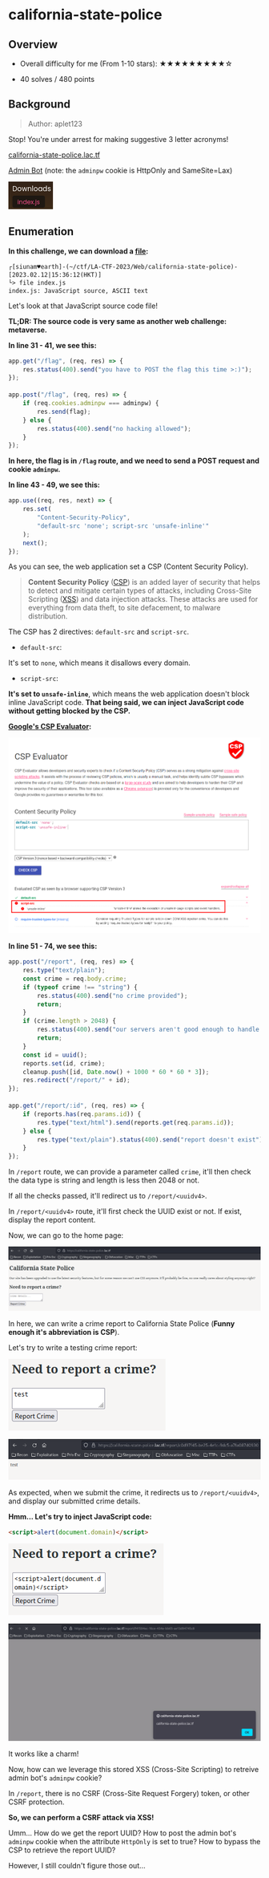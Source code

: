 # california-state-police

## Overview

- Overall difficulty for me (From 1-10 stars): ★★★★★★★★★☆

- 40 solves / 480 points

## Background

> Author: aplet123

Stop! You're under arrest for making suggestive 3 letter acronyms!

[california-state-police.lac.tf](https://california-state-police.lac.tf)

[Admin Bot](https://admin-bot.lac.tf/california-state-police) (note: the `adminpw` cookie is HttpOnly and SameSite=Lax)

![](https://github.com/siunam321/CTF-Writeups/blob/main/LA-CTF-2023/images/Pasted%20image%2020230212153602.png)

## Enumeration

**In this challenge, we can download a [file](https://github.com/siunam321/CTF-Writeups/blob/main/LA-CTF-2023/Web/california-state-police/index.js):**
```shell
┌[siunam♥earth]-(~/ctf/LA-CTF-2023/Web/california-state-police)-[2023.02.12|15:36:12(HKT)]
└> file index.js 
index.js: JavaScript source, ASCII text
```

Let's look at that JavaScript source code file!

**TL;DR: The source code is very same as another web challenge: metaverse.**

**In line 31 - 41, we see this:**
```js
app.get("/flag", (req, res) => {
    res.status(400).send("you have to POST the flag this time >:)");
});

app.post("/flag", (req, res) => {
    if (req.cookies.adminpw === adminpw) {
        res.send(flag);
    } else {
        res.status(400).send("no hacking allowed");
    }
});
```

**In here, the flag is in `/flag` route, and we need to send a POST request and cookie `adminpw`.**

**In line 43 - 49, we see this:**
```js
app.use((req, res, next) => {
    res.set(
        "Content-Security-Policy",
        "default-src 'none'; script-src 'unsafe-inline'"
    );
    next();
});
```

As you can see, the web application set a CSP (Content Security Policy).

> **Content Security Policy** ([CSP](https://developer.mozilla.org/en-US/docs/Glossary/CSP)) is an added layer of security that helps to detect and mitigate certain types of attacks, including Cross-Site Scripting ([XSS](https://developer.mozilla.org/en-US/docs/Glossary/Cross-site_scripting)) and data injection attacks. These attacks are used for everything from data theft, to site defacement, to malware distribution.

The CSP has 2 directives: `default-src` and `script-src`.

- `default-src`:

It's set to `none`, which means it disallows every domain.

- `script-src`:

**It's set to `unsafe-inline`**, which means the web application doesn't block inline JavaScript code. **That being said, we can inject JavaScript code without getting blocked by the CSP.**

**[Google's CSP Evaluator](https://csp-evaluator.withgoogle.com/):**

![](https://github.com/siunam321/CTF-Writeups/blob/main/LA-CTF-2023/images/Pasted%20image%2020230212154546.png)

**In line 51 - 74, we see this:**
```js
app.post("/report", (req, res) => {
    res.type("text/plain");
    const crime = req.body.crime;
    if (typeof crime !== "string") {
        res.status(400).send("no crime provided");
        return;
    }
    if (crime.length > 2048) {
        res.status(400).send("our servers aren't good enough to handle that");
        return;
    }
    const id = uuid();
    reports.set(id, crime);
    cleanup.push([id, Date.now() + 1000 * 60 * 60 * 3]);
    res.redirect("/report/" + id);
});

app.get("/report/:id", (req, res) => {
    if (reports.has(req.params.id)) {
        res.type("text/html").send(reports.get(req.params.id));
    } else {
        res.type("text/plain").status(400).send("report doesn't exist");
    }
});
```

In `/report` route, we can provide a parameter called `crime`, it'll then check the data type is string and length is less then 2048 or not.

If all the checks passed, it'll redirect us to `/report/<uuidv4>`.

In `/report/<uuidv4>` route, it'll first check the UUID exist or not. If exist, display the report content.

Now, we can go to the home page:

![](https://github.com/siunam321/CTF-Writeups/blob/main/LA-CTF-2023/images/Pasted%20image%2020230212154623.png)

In here, we can write a crime report to California State Police (**Funny enough it's abbreviation is CSP**).

Let's try to write a testing crime report:

![](https://github.com/siunam321/CTF-Writeups/blob/main/LA-CTF-2023/images/Pasted%20image%2020230212154751.png)

![](https://github.com/siunam321/CTF-Writeups/blob/main/LA-CTF-2023/images/Pasted%20image%2020230212154806.png)

As expected, when we submit the crime, it redirects us to `/report/<uuidv4>`, and display our submitted crime details.

**Hmm... Let's try to inject JavaScript code:**
```html
<script>alert(document.domain)</script>
```

![](https://github.com/siunam321/CTF-Writeups/blob/main/LA-CTF-2023/images/Pasted%20image%2020230212155018.png)

![](https://github.com/siunam321/CTF-Writeups/blob/main/LA-CTF-2023/images/Pasted%20image%2020230212155024.png)

It works like a charm!

Now, how can we leverage this stored XSS (Cross-Site Scripting) to retreive admin bot's `adminpw` cookie?

In `/report`, there is no CSRF (Cross-Site Request Forgery) token, or other CSRF protection.

**So, we can perform a CSRF attack via XSS!**

Umm... How do we get the report UUID? How to post the admin bot's `adminpw` cookie when the attribute `HttpOnly` is set to true? How to bypass the CSP to retrieve the report UUID?

However, I still couldn't figure those out...